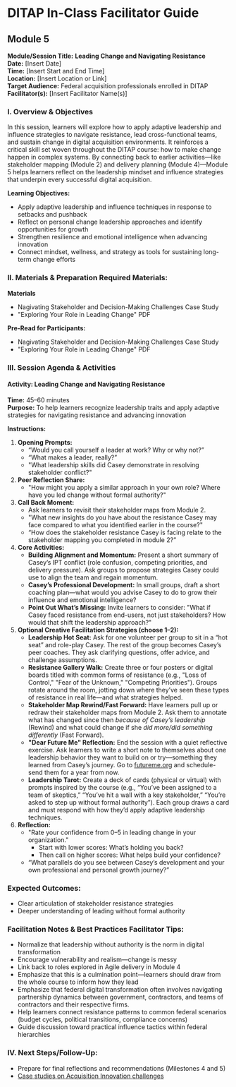 # DITAP In-Class Facilitator Guide

## Module 5

**Module/Session Title:** **Leading Change and Navigating Resistance**  
**Date:** \[Insert Date\]  
**Time:** \[Insert Start and End Time\]  
**Location:** \[Insert Location or Link\]  
**Target Audience:** Federal acquisition professionals enrolled in DITAP  
**Facilitator(s):** \[Insert Facilitator Name(s)\]

### I. Overview & Objectives

In this session, learners will explore how to apply adaptive leadership and influence strategies to navigate resistance, lead cross-functional teams, and sustain change in digital acquisition environments. It reinforces a critical skill set woven throughout the DITAP course: how to make change happen in complex systems. By connecting back to earlier activities—like stakeholder mapping (Module 2) and delivery planning (Module 4)—Module 5 helps learners reflect on the leadership mindset and influence strategies that underpin every successful digital acquisition.

**Learning Objectives:**

- Apply adaptive leadership and influence techniques in response to setbacks and pushback
- Reflect on personal change leadership approaches and identify opportunities for growth
- Strengthen resilience and emotional intelligence when advancing innovation
- Connect mindset, wellness, and strategy as tools for sustaining long-term change efforts

### II. Materials & Preparation Required Materials:

**Materials**

- Nagivating Stakeholder and Decision-Making Challenges Case Study
- "Exploring Your Role in Leading Change" PDF

**Pre-Read for Participants:**

- Nagivating Stakeholder and Decision-Making Challenges Case Study
- "Exploring Your Role in Leading Change" PDF

### III. Session Agenda & Activities

#### Activity: Leading Change and Navigating Resistance

**Time:** 45–60 minutes <br>
**Purpose:** To help learners recognize leadership traits and apply adaptive strategies for navigating resistance and advancing innovation

**Instructions:**

1. **Opening Prompts:**
    - “Would you call yourself a leader at work? Why or why not?”
    - “What makes a leader, really?”
    - "What leadership skills did Casey demonstrate in resolving stakeholder conflict?"
2. **Peer Reflection Share:**
    - "How might you apply a similar approach in your own role? Where have you led change without formal authority?"
3. **Call Back Moment:**
    - Ask learners to revisit their stakeholder maps from Module 2.
    - "What new insights do you have about the resistance Casey may face compared to what you identified earlier in the course?"
    - “How does the stakeholder resistance Casey is facing relate to the stakeholder mapping you completed in module 2?”
4. **Core Activities:**
    - **Building Alignment and Momentum:** Present a short summary of Casey’s IPT conflict (role confusion, competing priorities, and delivery pressure). Ask groups to propose strategies Casey could use to align the team and regain momentum.
    - **Casey’s Professional Development:** In small groups, draft a short coaching plan—what would you advise Casey to do to grow their influence and emotional intelligence?
    - **Point Out What’s Missing:** Invite learners to consider: "What if Casey faced resistance from end-users, not just stakeholders? How would that shift the leadership approach?"
5. **Optional Creative Facilitation Strategies (choose 1–2):**
    - **Leadership Hot Seat:** Ask for one volunteer per group to sit in a “hot seat” and role-play Casey. The rest of the group becomes Casey’s peer coaches. They ask clarifying questions, offer advice, and challenge assumptions.
    - **Resistance Gallery Walk:** Create three or four posters or digital boards titled with common forms of resistance (e.g., "Loss of Control," "Fear of the Unknown," "Competing Priorities"). Groups rotate around the room, jotting down where they’ve seen these types of resistance in real life—and what strategies helped.
    - **Stakeholder Map Rewind/Fast Forward:** Have learners pull up or redraw their stakeholder maps from Module 2. Ask them to annotate what has changed since then _because of Casey’s leadership_ (Rewind) and what could change if she _did more/did something differently_ (Fast Forward).
    - **"Dear Future Me" Reflection:** End the session with a quiet reflective exercise. Ask learners to write a short note to themselves about one leadership behavior they want to build on or try—something they learned from Casey’s journey. Go to [futureme.org](http://futureme.org) and schedule-send them for a year from now.
    - **Leadership Tarot:** Create a deck of cards (physical or virtual) with prompts inspired by the course (e.g., “You’ve been assigned to a team of skeptics,” “You’ve hit a wall with a key stakeholder,” “You’re asked to step up without formal authority”). Each group draws a card and must respond with how they’d apply adaptive leadership techniques.
6. **Reflection:**
    - "Rate your confidence from 0–5 in leading change in your organization."
        - Start with lower scores: What’s holding you back?
        - Then call on higher scores: What helps build your confidence?
    - “What parallels do you see between Casey’s development and your own professional and personal growth journey?”

### Expected Outcomes:

- Clear articulation of stakeholder resistance strategies
- Deeper understanding of leading without formal authority

### Facilitation Notes & Best Practices Facilitator Tips:

- Normalize that leadership without authority is the norm in digital transformation
- Encourage vulnerability and realism—change is messy
- Link back to roles explored in Agile delivery in Module 4
- Emphasize that this is a culmination point—learners should draw from the whole course to inform how they lead
- Emphasize that federal digital transformation often involves navigating partnership dynamics between government, contractors, and teams of contractors and their respective firms.
- Help learners connect resistance patterns to common federal scenarios (budget cycles, political transitions, compliance concerns)
- Guide discussion toward practical influence tactics within federal hierarchies

### IV. Next Steps/Follow-Up:

- Prepare for final reflections and recommendations (Milestones 4 and 5)
- [Case studies on Acquisition Innovation challenges](https://acquisitiongateway.gov/additional-resources/resources/4173?\_a%5Eg_nid=252)
